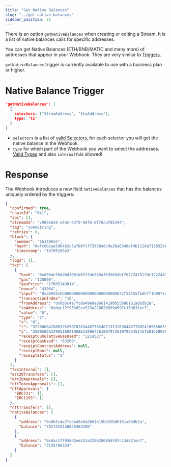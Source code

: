 ```yaml
---
title: "Get Native Balances"
slug: "../get-native-balances"
sidebar_position: 21
---
```


There is an option `getNativeBalances` when creating or editing a Stream. It is a list of native balances calls for specific addresses.

You can get Native Balances (ETH/BNB/MATIC and many more) of addresses that appear in your Webhook. They are very similar to [Triggers](/streams-api/evm/triggers).

`getNativeBalances` trigger is currently available to use with a business plan or higher.

# Native Balance Trigger

```json Native Balance Trigger Example
"getNativeBalances": [
  {
  	selectors: ["$fromAddress", "$toAddress"],
    type: 'tx'
  }
]
```

- `selectors` is a list of [valid Selectors](/streams-api/evm/triggers#selectors), for each selector you will get the native balance in the Webhook.
- `type` for which part of the Webhook you want to select the addresses. [Valid Types](/streams-api/evm/triggers#type) and also `internalTx`is allowed!

# Response

The Webhook introduces a new field `nativeBalances` that has the balances uniquely ordered by the triggers:

```json Webhook Response
{
  "confirmed": true,
  "chainId": "0x1",
  "abi": [],
  "streamId": "v900a834-a542-43f9-98f6-0f76caf65394",
  "tag": "someString",
  "retries": 0,
  "block": {
    "number": "16140655",
    "hash": "0xfc0b1ae5d04b3c5a780f1f72658edc9e26a6340df4b1118a713652b6d043039a",
    "timestamp": "1670510543"
  },
  "logs": [],
  "txs": [
    {
      "hash": "0xd304ef0dd0df001d8f37de569af63585dbf7637247b17dc12224828960b4d830",
      "gas": "120000",
      "gasPrice": "17605149814",
      "nonce": "43904",
      "input": "0xa9059cbb00000000000000000000000072f54455fbdbff1b8975ab2df599ff9f9afb5310000000000000000000000000000000000000000000000000000000000606a9e0",
      "transactionIndex": "16",
      "fromAddress": "0x0b5c4a7fcda49e0a8661419bb55b86161a86db2a",
      "toAddress": "0xdac17f958d2ee523a2206206994597c13d831ec7",
      "value": "0",
      "type": "2",
      "v": "0",
      "r": "52200684288032529078283440758240219132630446778024109656659293182067276426999",
      "s": "25805856329951682196861199677610079726197925451457581628939426805653323455347",
      "receiptCumulativeGasUsed": "1214527",
      "receiptGasUsed": "63209",
      "receiptContractAddress": null,
      "receiptRoot": null,
      "receiptStatus": "1"
    }
  ],
  "txsInternal": [],
  "erc20Transfers": [],
  "erc20Approvals": [],
  "nftTokenApprovals": [],
  "nftApprovals": {
    "ERC721": [],
    "ERC1155": []
  },
  "nftTransfers": [],
  "nativeBalances": [
    {
      "address": "0x0b5c4a7fcda49e0a8661419bb55b86161a86db2a",
      "balance": "3921415148849464186"
    },
    {
      "address": "0xdac17f958d2ee523a2206206994597c13d831ec7",
      "balance": "2135786324"
    }
  ]
}
```
